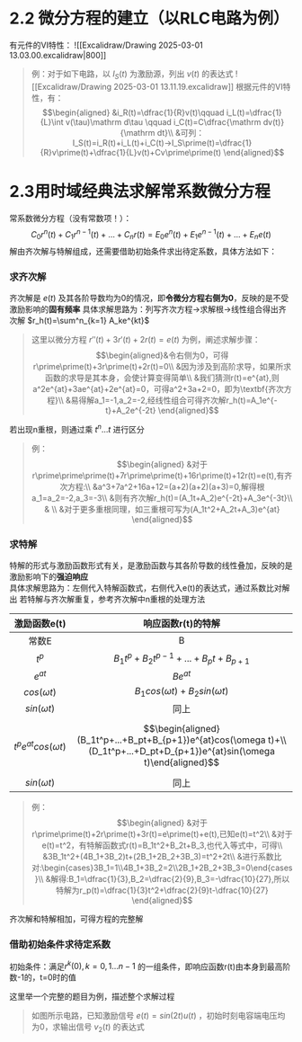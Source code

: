 # 2.2 微分方程的建立（以RLC电路为例）
有元件的VI特性：
![[Excalidraw/Drawing 2025-03-01 13.03.00.excalidraw|800]]

>例：对于如下电路，以 $I_S(t)$ 为激励源，列出 $v(t)$ 的表达式
![[Excalidraw/Drawing 2025-03-01 13.11.19.excalidraw]]
根据元件的VI特性，有：$$\begin{aligned}
&i_R(t)=\dfrac{1}{R}v(t)\qquad i_L(t)=\dfrac{1}{L}\int v(\tau)\mathrm d\tau \qquad i_C(t)=C\dfrac{\mathrm dv(t)}{\mathrm dt}\\
&可列：I_S(t)=i_R(t)+i_L(t)+i_C(t)→I_S\prime(t)=\dfrac{1}{R}v\prime(t)+\dfrac{1}{L}v(t)+Cv\prime\prime(t)
\end{aligned}$$

# 2.3用时域经典法求解常系数微分方程
常系数微分方程（没有常数项！）：$$
C_0r^n(t)+C_1r^{n-1}(t)+...+C_nr(t)=E_0e^n(t)+E_1e^{n-1}(t)+...+E_ne(t)
$$
解由齐次解与特解组成，还需要借助初始条件求出待定系数，具体方法如下：

### 求齐次解
齐次解是 $e(t)$ 及其各阶导数均为0的情况，即**令微分方程右侧为0**，反映的是不受激励影响的**固有频率** 
具体求解思路为：列写齐次方程→求解根→线性组合得出齐次解 $r_h(t)=\sum^n_{k=1} A_ke^{kt}$ 
>这里以微分方程 $r\prime\prime(t)+3r\prime(t)+2r(t)=e(t)$ 为例，阐述求解步骤：$$\begin{aligned}&令右侧为0，可得r\prime\prime(t)+3r\prime(t)+2r(t)=0\\
&因为涉及到高阶求导，如果所求函数的求导是其本身，会使计算变得简单\\
&我们猜测r(t)=e^{at},则a^2e^{at}+3ae^{at}+2e^{at}=0，可得a^2+3a+2=0，即为\textbf{齐次方程}\\
&易得解a_1=-1,a_2=-2,经线性组合可得齐次解r_h(t)=A_1e^{-t}+A_2e^{-2t}
\end{aligned}$$

若出现n重根，则通过乘 $t^n...t$ 进行区分
>例：$$\begin{aligned} 
&对于r\prime\prime\prime(t)+7r\prime\prime(t)+16r\prime(t)+12r(t)=e(t),有齐次方程:\\
&a^3+7a^2+16a+12=(a+2)(a+2)(a+3)=0,解得根a_1=a_2=-2,a_3=-3\\
 &则有齐次解r_h(t)=(A_1t+A_2)e^{-2t}+A_3e^{-3t}\\
 & \\
 &对于更多重根同理，如三重根可写为(A_1t^2+A_2t+A_3)e^{at}
\end{aligned}$$

### 求特解
特解的形式与激励函数形式有关，是激励函数与其各阶导数的线性叠加，反映的是激励影响下的**强迫响应**  
具体求解思路为：左侧代入特解函数式，右侧代入e(t)的表达式，通过系数比对解出
若特解与齐次解重复，参考齐次解中n重根的处理方法

|          激励函数e(t)          |                                                         响应函数r(t)的特解                                                         |
| :------------------------: | :-------------------------------------------------------------------------------------------------------------------------: |
|            常数E             |                                                              B                                                              |
|           $t^p$            |                                            $B_1t^p+B_2t^{p-1}+...+B_pt+B_{p+1}$                                             |
|          $e^{at}$          |                                                          $Be^{at}$                                                          |
|      $cos(\omega t)$       |                                             $B_1cos(\omega t)+B_2sin(\omega t)$                                             |
|      $sin(\omega t)$       |                                                             同上                                                              |
| $$t^pe^{at}cos(\omega t)$$ | $$\begin{aligned}(B_1t^p+...+B_pt+B_{p+1})e^{at}cos(\omega t)+\\(D_1t^p+...+D_pt+D_{p+1})e^{at}sin(\omega t)\end{aligned}$$ |
|      $sin(\omega t)$       |                                                             同上                                                              |

>例：$$\begin{aligned}
&对于r\prime\prime(t)+2r\prime(t)+3r(t)=e\prime(t)+e(t),已知e(t)=t^2\\
&对于e(t)=t^2，有特解函数式r(t)=B_1t^2+B_2t+B_3,也代入等式中，可得\\
&3B_1t^2+(4B_1+3B_2)t+(2B_1+2B_2+3B_3)=t^2+2t\\
&进行系数比对:\begin{cases}3B_1=1\\4B_1+3B_2=2\\2B_1+2B_2+3B_3=0\end{cases}\\
&解得:B_1=\dfrac{1}{3},B_2=\dfrac{2}{9},B_3=-\dfrac{10}{27},所以特解为r_p(t)=\dfrac{1}{3}t^2+\dfrac{2}{9}t-\dfrac{10}{27}
\end{aligned}$$

齐次解和特解相加，可得方程的完整解

### 借助初始条件求待定系数
初始条件：满足$r^k(0),k=0,1...n-1$ 的一组条件，即响应函数r(t)由本身到最高阶数-1的，t=0时的值

这里举一个完整的题目为例，描述整个求解过程
>如图所示电路，已知激励信号 $e(t)=sin(2t)u(t)$ ，初始时刻电容端电压均为0，求输出信号 $v_2(t)$ 的表达式
<!-- ##{"timestamp":1740834990}## -->
